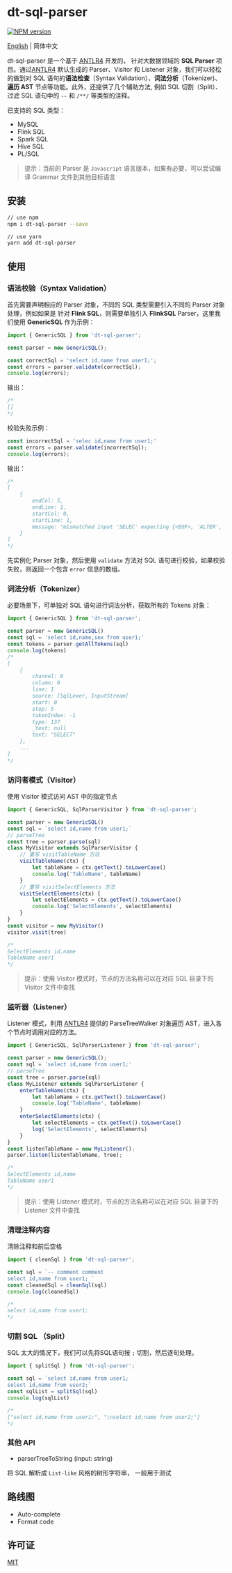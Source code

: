 # dt-sql-parser

[![NPM version][npm-image]][npm-url]

[npm-image]: https://img.shields.io/npm/v/dt-sql-parser.svg?style=flat-square
[npm-url]: https://www.npmjs.com/package/dt-sql-parser

[English](./README.md) | 简体中文

dt-sql-parser 是一个基于 [ANTLR4](https://github.com/antlr/antlr4) 开发的， 针对大数据领域的 **SQL Parser** 项目。通过[ANTLR4](https://github.com/antlr/antlr4) 默认生成的 Parser、Visitor 和 Listener 对象，我们可以轻松的做到对 SQL 语句的**语法检查**（Syntax Validation）、**词法分析**（Tokenizer)、 **遍历 AST** 节点等功能。此外，还提供了几个辅助方法, 例如 SQL 切割（Split）、过滤 SQL 语句中的 `--` 和 `/**/` 等类型的注释。

已支持的 SQL 类型：

- MySQL
- Flink SQL
- Spark SQL
- Hive SQL
- PL/SQL

> 提示：当前的 Parser 是 `Javascript` 语言版本，如果有必要，可以尝试编译 Grammar 文件到其他目标语言

## 安装

```bash
// use npm
npm i dt-sql-parser --save

// use yarn
yarn add dt-sql-parser
```

## 使用

### 语法校验（Syntax Validation）

首先需要声明相应的 Parser 对象，不同的 SQL 类型需要引入不同的 Parser 对象处理，例如如果是
针对 **Flink SQL**，则需要单独引入 **FlinkSQL** Parser，这里我们使用 **GenericSQL** 作为示例：

```javascript
import { GenericSQL } from 'dt-sql-parser';

const parser = new GenericSQL();

const correctSql = 'select id,name from user1;';
const errors = parser.validate(correctSql);
console.log(errors); 
```

输出：

```javascript
/*
[]
*/
```

校验失败示例：

```javascript
const incorrectSql = 'selec id,name from user1;'
const errors = parser.validate(incorrectSql);
console.log(errors); 
```

输出：

```javascript
/*
[
    {
        endCol: 5,
        endLine: 1,
        startCol: 0,
        startLine: 1,
        message: "mismatched input 'SELEC' expecting {<EOF>, 'ALTER', 'ANALYZE', 'CALL', 'CHANGE', 'CHECK', 'CREATE', 'DELETE', 'DESC', 'DESCRIBE', 'DROP', 'EXPLAIN', 'GET', 'GRANT', 'INSERT', 'KILL', 'LOAD', 'LOCK', 'OPTIMIZE', 'PURGE', 'RELEASE', 'RENAME', 'REPLACE', 'RESIGNAL', 'REVOKE', 'SELECT', 'SET', 'SHOW', 'SIGNAL', 'UNLOCK', 'UPDATE', 'USE', 'BEGIN', 'BINLOG', 'CACHE', 'CHECKSUM', 'COMMIT', 'DEALLOCATE', 'DO', 'FLUSH', 'HANDLER', 'HELP', 'INSTALL', 'PREPARE', 'REPAIR', 'RESET', 'ROLLBACK', 'SAVEPOINT', 'START', 'STOP', 'TRUNCATE', 'UNINSTALL', 'XA', 'EXECUTE', 'SHUTDOWN', '--', '(', ';'}"
    }
]
*/
```

先实例化 Parser 对象，然后使用 `validate` 方法对 SQL 语句进行校验，如果校验失败，则返回一个包含 `error` 信息的数组。

### 词法分析（Tokenizer）

必要场景下，可单独对 SQL 语句进行词法分析，获取所有的 Tokens 对象：

```javascript
import { GenericSQL } from 'dt-sql-parser';

const parser = new GenericSQL()
const sql = 'select id,name,sex from user1;'
const tokens = parser.getAllTokens(sql)
console.log(tokens)
/*
[
    {
        channel: 0
        column: 0
        line: 1
        source: [SqlLexer, InputStream]
        start: 0
        stop: 5
        tokenIndex: -1
        type: 137
        _text: null
        text: "SELECT"
    },
    ...
]
*/
```

### 访问者模式（Visitor）

使用 Visitor 模式访问 AST 中的指定节点

```javascript
import { GenericSQL, SqlParserVisitor } from 'dt-sql-parser';

const parser = new GenericSQL()
const sql = `select id,name from user1;`
// parseTree
const tree = parser.parse(sql)
class MyVisitor extends SqlParserVisitor {
    // 重写 visitTableName 方法
    visitTableName(ctx) {
        let tableName = ctx.getText().toLowerCase()
        console.log('TableName', tableName)
    }
    // 重写 visitSelectElements 方法
    visitSelectElements(ctx) {
        let selectElements = ctx.getText().toLowerCase()
        console.log('SelectElements', selectElements)
    }
}
const visitor = new MyVisitor()
visitor.visit(tree)

/*
SelectElements id,name
TableName user1
*/

```

> 提示：使用 Visitor 模式时，节点的方法名称可以在对应 SQL 目录下的 Visitor 文件中查找

### 监听器（Listener）

Listener 模式，利用 [ANTLR4](https://github.com/antlr/antlr4) 提供的 ParseTreeWalker 对象遍历 AST，进入各个节点时调用对应的方法。

```javascript
import { GenericSQL, SqlParserListener } from 'dt-sql-parser';

const parser = new GenericSQL();
const sql = 'select id,name from user1;'
// parseTree
const tree = parser.parse(sql)
class MyListener extends SqlParserListener {
    enterTableName(ctx) {
        let tableName = ctx.getText().toLowerCase()
        console.log('TableName', tableName)
    }
    enterSelectElements(ctx) {
        let selectElements = ctx.getText().toLowerCase()
        log('SelectElements', selectElements)
    }
}
const listenTableName = new MyListener();
parser.listen(listenTableName, tree);

/*
SelectElements id,name
TableName user1
*/

```

> 提示：使用 Listener 模式时，节点的方法名称可以在对应 SQL 目录下的 Listener 文件中查找

### 清理注释内容

清除注释和前后空格

```javascript
import { cleanSql } from 'dt-sql-parser';

const sql = `-- comment comment
select id,name from user1; `
const cleanedSql = cleanSql(sql)
console.log(cleanedSql)

/*
select id,name from user1;
*/
```

### 切割 SQL （Split）

SQL 太大的情况下，我们可以先将SQL语句按 `;` 切割，然后逐句处理。

```javascript
import { splitSql } from 'dt-sql-parser';

const sql = `select id,name from user1;
select id,name from user2;`
const sqlList = splitSql(sql)
console.log(sqlList)

/*
["select id,name from user1;", "\nselect id,name from user2;"]
*/
```

### 其他 API

- parserTreeToString (input: string)

将 SQL 解析成 `List-like` 风格的树形字符串， 一般用于测试

## 路线图

- Auto-complete
- Format code

## 许可证

[MIT](./LICENSE)
